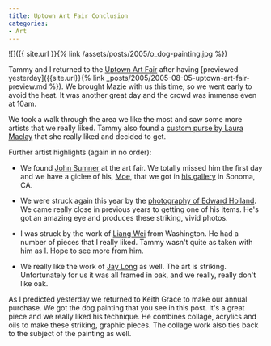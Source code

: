 ```yaml
---
title: Uptown Art Fair Conclusion
categories:
- Art
---
```


![]({{ site.url }}{% link /assets/posts/2005/o_dog-painting.jpg %})


Tammy and I returned to the [Uptown Art Fair](http://www.uptownminneapolis.com/art-fair/) after having [previewed yesterday]({{site.url}}{% link _posts/2005/2005-08-05-uptown-art-fair-preview.md %}). We brought Mazie with us this time, so we went early to avoid the heat. It was another great day and the crowd was immense even at 10am.

We took a walk through the area we like the most and saw some more artists that we really liked. Tammy also found a [custom purse by Laura Maclay](http://www.pursesnatcher.com/) that she really liked and decided to get.

Further artist highlights (again in no order):



  * We found [John Sumner](http://www.johnsumner.com/) at the art fair. We totally missed him the first day and we have a giclee of his, [Moe](http://www.johnsumner.com/AboutMoe.htm), that we got in [his gallery](http://www.johnsumner.com/gallery.htm) in Sonoma, CA.


  * We were struck again this year by the [photography of Edward Holland](http://www.edwardhollandphotography.com/). We came really close in previous years to getting one of his items. He's got an amazing eye and produces these striking, vivid photos.


  * I was struck by the work of [Liang Wei](http://www.wlart.com/) from Washington. He had a number of pieces that I really liked. Tammy wasn't quite as taken with him as I. Hope to see more from him.


  * We really like the work of [Jay Long](http://www.jaylong.com/) as well. The art is striking. Unfortunately for us it was all framed in oak, and we really, really don't like oak.

As I predicted yesterday we returned to Keith Grace to make our annual purchase. We got the dog painting that you see in this post. It's a great piece and we really liked his technique. He combines collage, acrylics and oils to make these striking, graphic pieces. The collage work also ties back to the subject of the painting as well.
